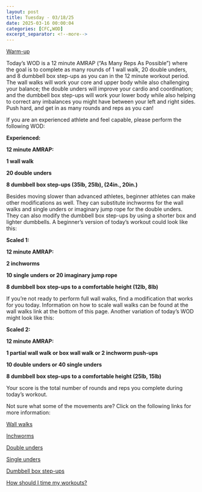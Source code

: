 ```yaml
---
layout: post
title: Tuesday - 03/18/25
date: 2025-03-16 00:00:04
categories: [CFC,WOD]
excerpt_separator: <!--more-->
---
```

[Warm-up](https://communityfitnessclub.wixsite.com/website/post/basic-full-body-warm-up)

Today’s WOD is a 12 minute AMRAP (“As Many Reps As Possible”) where the goal is to complete as many rounds of 1 wall walk, 20 double unders, and 8 dumbbell box step-ups as you can in the 12 minute workout period. The wall walks will work your core and upper body while also challenging your balance; the double unders will improve your cardio and coordination; and the dumbbell box step-ups will work your lower body while also helping to correct any imbalances you might have between your left and right sides. Push hard, and get in as many rounds and reps as you can!

If you are an experienced athlete and feel capable, please perform the following WOD:

**Experienced:**

**12 minute AMRAP:**

**1 wall walk**

**20 double unders**

**8 dumbbell box step-ups (35lb, 25lb), (24in., 20in.)**
<!--more-->

Besides moving slower than advanced athletes, beginner athletes can make other modifications as well. They can substitute inchworms for the wall walks and single unders or imaginary jump rope for the double unders. They can also modify the dumbbell box step-ups by using a shorter box and lighter dumbbells. A beginner’s version of today’s workout could look like this:

**Scaled 1:**

**12 minute AMRAP:**

**2 inchworms**

**10 single unders or 20 imaginary jump rope**

**8 dumbbell box step-ups to a comfortable height (12lb, 8lb)**

If you’re not ready to perform full wall walks, find a modification that works for you today. Information on how to scale wall walks can be found at the wall walks link at the bottom of this page. Another variation of today’s WOD might look like this:

**Scaled 2:**

**12 minute AMRAP:**

**1 partial wall walk or box wall walk or 2 inchworm push-ups**

**10 double unders or 40 single unders**

**8 dumbbell box step-ups to a comfortable height (25lb, 15lb)**

Your score is the total number of rounds and reps you complete during today’s workout.

Not sure what some of the movements are? Click on the following links for more information:

[Wall walks](https://communityfitnessclub.wixsite.com/website/post/wall-walks)

[Inchworms](https://communityfitnessclub.wixsite.com/website/post/inchworms)

[Double unders](https://communityfitnessclub.wixsite.com/website/post/double-unders)

[Single unders](https://www.youtube.com/watch?v=hCuXYrTOMxI)

[Dumbbell box step-ups](https://communityfitnessclub.wixsite.com/website/post/dumbbell-box-step-ups)

[How should I time my workouts?](https://communityfitnessclub.wixsite.com/website/post/how-should-i-time-my-workouts)
